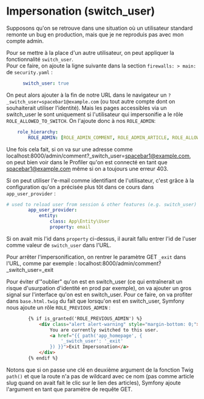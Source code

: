 # Impersonation (switch_user)

Supposons qu'on se retrouve dans une situation où un utilisateur standard
remonte un bug en production, mais que je ne reproduis pas avec mon compte
admin.  

Pour se mettre à la place d'un autre utilisateur, on peut appliquer la 
fonctionnalité `switch_user`.  
Pour ce faire, on ajoute la ligne suivante dans la section
`firewalls: > main:` de `security.yaml` :
```yaml
      switch_user: true
```

On peut alors ajouter à la fin de notre URL dans le navigateur 
un `?_switch_user=spacebar1@example.com` (ou tout autre compte
dont on souhaiterait utiliser l'identité). Mais les pages
accessibles via un switch_user le sont uniquement si
l'utilisateur qui impersonifie a le rôle
`ROLE_ALLOWED_TO_SWITCH`. On l'ajoute donc à nos `ROLE_ADMIN`: 
```YAML
    role_hierarchy:
        ROLE_ADMIN: [ROLE_ADMIN_COMMENT, ROLE_ADMIN_ARTICLE, ROLE_ALLOWED_TO_SWITCH]
```

Une fois cela fait, si on va sur une adresse comme
localhost:8000/admin/comment?_switch_user=spacebar1@example.com,
on peut bien voir dans le Profiler qu'on est connecté en tant
que spacebar1@example.com même si on a toujours une erreur
403.  

Si on peut utiliser l'e-mail comme identifiant de l'utilisateur,
c'est grâce à la configuration qu'on a précisée plus tôt dans 
ce cours dans `app_user_provider` :
```YAML
# used to reload user from session & other features (e.g. switch_user)
        app_user_provider:
            entity:
                class: App\Entity\User
                property: email
```

Si on avait mis l'id dans `property` ci-dessus, il aurait fallu
entrer l'id de l'user comme valeur de `switch_user` dans l'URL.  

Pour arrêter l'impersonification, on rentrer le paramètre GET
`_exit` dans l'URL, comme par exemple :
localhost:8000/admin/comment?_switch_user=_exit  

Pour éviter d'"oublier" qu'on est en switch_user (ce qui entraînerait
un risque d'usurpation d'identité en prod par exemple), on va ajouter
un gros signal sur l'interface qu'on est en switch_user. Pour ce faire,
on va profiter dans `base.html.twig` du fait que lorsqu'on est en
switch_user, Symfony nous ajoute un rôle `ROLE_PREVIOUS_ADMIN` :
```HTML
        {% if is_granted('ROLE_PREVIOUS_ADMIN') %}
            <div class="alert alert-warning" style="margin-bottom: 0;">
                You are currently switched to this user.
                <a href="{{ path('app_homepage', {
                    '_switch_user': '_exit'
                }) }}">Exit Impersonation</a>
            </div>
        {% endif %}
```

Notons que si on passe une clé en deuxième argument de la fonction 
Twig `path()` et que la route n'a pas de wildcard avec ce nom (pas 
comme article slug quand on avait fait le clic sur le lien des articles),
Symfony ajoute l'argument en tant que paramètre de requête GET.